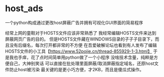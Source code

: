 # host_ads
一个python构成通过更改host屏蔽广告并拥有可视化GUI界面的简易程序


 经常上网的童鞋对于HOSTS文件应该非常熟悉了
 我经常编辑HOSTS文件来达到屏蔽网页广告的目的。
 但是HOSTS文件藏在WINDOWS目录的子子子目录下，而且没有后缀名，每次打开都非常的不方便
 在吾爱破解论坛也看到有人发布了编辑HOSTS文件的小工具【https://www.52pojie.cn/thread-855929-1-3.html】
 于是我也手痒，花了点时间简单用python做了一个小程序
 没啥技术含量，纯粹是方便自己，大神别笑话
 可以直接在批处理里面屏蔽/取消屏蔽指定域名，还原host文件防止host被污染
 最关键的是更小巧方便，才2KB，而且是傻瓜式操作。
